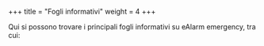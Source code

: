 +++
title = "Fogli informativi"
weight = 4
+++

Qui si possono trovare i principali fogli informativi su eAlarm
emergency, tra cui:


